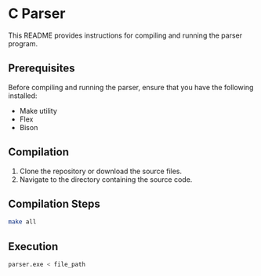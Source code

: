 # C Parser

This README provides instructions for compiling and running the parser program.

## Prerequisites
Before compiling and running the parser, ensure that you have the following installed:
- Make utility
- Flex
- Bison

## Compilation
1. Clone the repository or download the source files.
2. Navigate to the directory containing the source code.

## Compilation Steps
```bash
make all
```
## Execution 
```bash
parser.exe < file_path
```

